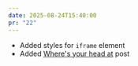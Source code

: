 ```yaml
---
date: 2025-08-24T15:40:00
pr: "22"
---
```

- Added styles for `iframe` element
- Added [Where's your head at](/leets/wheres-your-head-at) post
